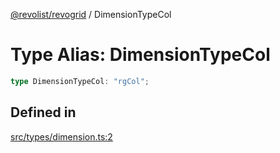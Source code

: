 [@revolist/revogrid](README.md) / DimensionTypeCol

# Type Alias: DimensionTypeCol

```ts
type DimensionTypeCol: "rgCol";
```

## Defined in

[src/types/dimension.ts:2](https://github.com/revolist/revogrid/blob/65763a3c3cbba79c84cbcd4109976d8fec48b078/src/types/dimension.ts#L2)
